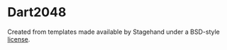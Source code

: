 # Dart2048

Created from templates made available by Stagehand under a BSD-style
[license](https://github.com/dart-lang/stagehand/blob/master/LICENSE).
